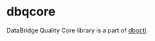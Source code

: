 # dbqcore

DataBridge Quality Core library is a part of [dbqctl](https://github.com/DataBridgeTech/dbqctl).
